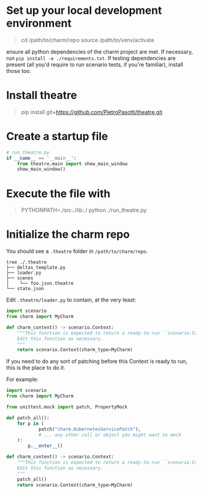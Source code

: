 
# Set up your local development environment

> cd /path/to/charm/repo
> source /path/to/venv/activate  

ensure all python dependencies of the charm project are met. If necessary, run `pip install -e ./requirements.txt`.
If testing dependencies are present (all you'd require to run scenario tests, if you're familiar), install those too.

# Install theatre

> pip install git+https://github.com/PietroPasotti/theatre.git

# Create a startup file

```python
# run_theatre.py
if __name__ == '__main__':
    from theatre.main import show_main_window
    show_main_window()
```

# Execute the file with

> PYTHONPATH=./src:./lib:./ python ./run_theatre.py


# Initialize the charm repo

You should see a `.theatre` folder in `/path/to/charm/repo`.

```shell
tree ./.theatre                     
├── deltas_template.py         
├── loader.py                  
├── scenes                     
│    └── foo.json.theatre       
└── state.json                 
```

Edit `.theatre/loader.py` to contain, at the very least:


```python
import scenario
from charm import MyCharm

def charm_context() -> scenario.Context:
    """This function is expected to return a ready-to-run ``scenario.Context``.
    Edit this function as necessary.
    """
    return scenario.Context(charm_type=MyCharm)
```

If you need to do any sort of patching before this Context is ready to run, this is the place to do it.

For example:

```python
import scenario
from charm import MyCharm

from unittest.mock import patch, PropertyMock

def patch_all():
    for p in (
            patch("charm.KubernetesServicePatch"),
            # ... any other call or object you might want to mock
    ): 
        p.__enter__()

def charm_context() -> scenario.Context:
    """This function is expected to return a ready-to-run ``scenario.Context``.
    Edit this function as necessary.
    """
    patch_all()
    return scenario.Context(charm_type=MyCharm)
```